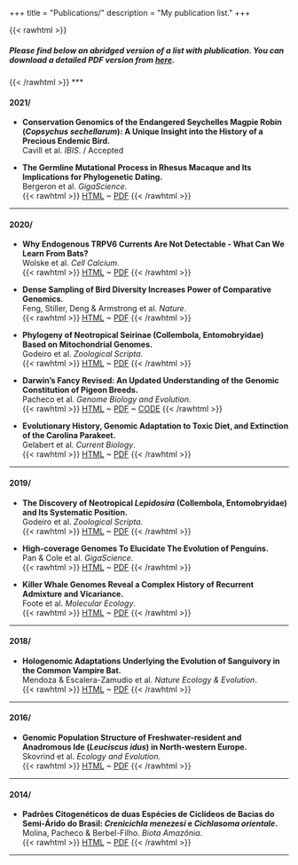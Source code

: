 +++
title = "Publications/"
description = "My publication list."
+++

{{< rawhtml >}}
<h5>Please find below an abridged version of a list with plublication. You can download a detailed PDF version from <a href="/MyCV/PublicationList--GeorgePacheco.pdf">here</a>.</h5>
{{< /rawhtml >}}
***

#### 2021/

* **Conservation Genomics of the Endangered Seychelles Magpie Robin (_Copsychus sechellarum_): A Unique Insight into the History of a Precious Endemic Bird.**  
Cavill et al. _IBIS_. / Accepted

* **The Germline Mutational Process in Rhesus Macaque and Its Implications for Phylogenetic Dating.**  
Bergeron et al. _GigaScience_.  
{{< rawhtml >}}
<a href="https://academic.oup.com/gigascience/article/10/5/giab029/6269103" target="_blank">HTML</a>
~
<a href="/MyArticles/macaqueGigaScience.pdf" target="_blank">PDF</a>
{{< /rawhtml >}}
***

#### 2020/

* **Why Endogenous TRPV6 Currents Are Not Detectable - What Can We Learn From Bats?**  
Wolske et al. _Cell Calcium_.  
{{< rawhtml >}}
<a href="https://www.sciencedirect.com/science/article/abs/pii/S0143416020301445" target="_blank">HTML</a>
~
<a href="/MyArticles/batsCellCalcium.pdf">PDF</a>
{{< /rawhtml >}}

* **Dense Sampling of Bird Diversity Increases Power of Comparative Genomics.**  
Feng, Stiller, Deng & Armstrong et al. _Nature_.  
{{< rawhtml >}}
<a href="https://www.nature.com/articles/s41586-020-2873-9" target="_blank">HTML</a>
~
<a href="/MyArticles/birdsNature.pdf">PDF</a>
{{< /rawhtml >}}

* **Phylogeny of Neotropical Seirinae (Collembola, Entomobryidae) Based on Mitochondrial Genomes.**  
Godeiro et al. _Zoological Scripta_.  
{{< rawhtml >}}
<a href="https://onlinelibrary.wiley.com/doi/full/10.1111/zsc.12408" target="_blank">HTML</a>
~
<a href="/MyArticles/seirinaeZoologicalScripta.pdf">PDF</a>
{{< /rawhtml >}}

* **Darwin’s Fancy Revised: An Updated Understanding of the Genomic Constitution of Pigeon Breeds.**  
Pacheco et al. _Genome Biology and Evolution_.  
{{< rawhtml >}}
<a href="https://academic.oup.com/gbe/article/12/3/136/5735467" target="_blank">HTML</a>
~
<a href="/MyArticles/pigeonbreedsGBE.pdf">PDF</a>
~
<a href="https://github.com/pacheco-george/PigeonBreedsGenomics/" target="_blank">CODE</a>
{{< /rawhtml >}}

* **Evolutionary History, Genomic Adaptation to Toxic Diet, and Extinction of the Carolina Parakeet.**  
Gelabert et al. _Current Biology_.  
{{< rawhtml >}}
<a href="https://www.sciencedirect.com/science/article/pii/S0960982219314381/" target="_blank">HTML</a>
~
<a href="/MyArticles/ParakeetCurrentBiology.pdf">PDF</a>
{{< /rawhtml >}}
***

#### 2019/

* **The Discovery of Neotropical _Lepidosira_ (Collembola, Entomobryidae) and Its Systematic Position.**  
Godeiro et al. _Zoological Scripta_.  
{{< rawhtml >}}
<a href="https://onlinelibrary.wiley.com/doi/full/10.1111/zsc.12377/" target="_blank">HTML</a>
~
<a href="/MyArticles/lepidosiraZoologicalScripta.pdf">PDF</a>
{{< /rawhtml >}}

* **High-coverage Genomes To Elucidate The Evolution of Penguins.**  
Pan & Cole et al. _GigaScience_.  
{{< rawhtml >}}
<a href="https://academic.oup.com/gigascience/article/8/9/giz117/5571031/" target="_blank">HTML</a>
~
<a href="/MyArticles/penguinsGigaScience.pdf">PDF</a>
{{< /rawhtml >}}

* **Killer Whale Genomes Reveal a Complex History of Recurrent Admixture and Vicariance.**  
Foote et al. _Molecular Ecology_.  
{{< rawhtml >}}
<a href="https://onlinelibrary.wiley.com/doi/abs/10.1111/mec.15099/" target="_blank">HTML</a>
~
<a href="/MyArticles/killerwhalesMolecularEcology.pdf">PDF</a>
{{< /rawhtml >}}
***

#### 2018/

* **Hologenomic Adaptations Underlying the Evolution of Sanguivory in the Common Vampire Bat.**  
Mendoza & Escalera-Zamudio et al. _Nature Ecology & Evolution_.  
{{< rawhtml >}}
<a href="https://www.nature.com/articles/s41559-018-0476-8#citeas/" target="_blank">HTML</a>
~
<a href="/MyArticles/batsEcolEvol.pdf">PDF</a>
{{< /rawhtml >}}
***

#### 2016/

* **Genomic Population Structure of Freshwater‐resident and Anadromous Ide (_Leuciscus idus_) in North‐western Europe.**  
Skovrind et al. _Ecology and Evolution_.  
{{< rawhtml >}}
<a href="https://onlinelibrary.wiley.com/doi/full/10.1002/ece3.1909/" target="_blank">HTML</a>
~
<a href="/MyArticles/ideEcologyEvolution.pdf">PDF</a>
{{< /rawhtml >}}
***

#### 2014/

* **Padrões Citogenéticos de duas Espécies de Ciclídeos de Bacias do Semi-Árido do Brasil: _Crenicichla menezesi_ e _Cichlasoma orientale_.**  
Molina, Pacheco & Berbel-Filho. _Biota Amazônia_.    
{{< rawhtml >}}
<a href="https://periodicos.unifap.br/index.php/biota/article/view/1076/" target="_blank">HTML</a>
~
<a href="/MyArticles/cichlidsBiotaAmazonia.pdf">PDF</a>
{{< /rawhtml >}}
***